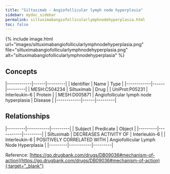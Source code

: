 ```yaml
---
title: "Siltuximab - Angiofollicular lymph node hyperplasia"
sidebar: mydoc_sidebar
permalink: siltuximabangiofollicularlymphnodehyperplasia.html
toc: false 
---
```


{% include image.html url="images/siltuximabangiofollicularlymphnodehyperplasia.png" file="siltuximabangiofollicularlymphnodehyperplasia.png" alt="siltuximabangiofollicularlymphnodehyperplasia" %}

## Concepts

|------------|------|---------|
| Identifier | Name | Type    |
|------------|------|---------|
| MESH:C504234 | Siltuximab | Drug |
| UniProt:P05231 | Interleukin-6 | Protein |
| MESH:D005871 | Angiofollicular lymph node hyperplasia | Disease |
|------------|------|---------|

## Relationships

|---------|-----------|---------|
| Subject | Predicate | Object  |
|---------|-----------|---------|
| Siltuximab | DECREASES ACTIVITY OF | Interleukin-6 |
| Interleukin-6 | POSITIVELY CORRELATED WITH | Angiofollicular Lymph Node Hyperplasia |
|---------|-----------|---------|

Reference: [https://go.drugbank.com/drugs/DB09036#mechanism-of-action](https://go.drugbank.com/drugs/DB09036#mechanism-of-action){:target="_blank"}